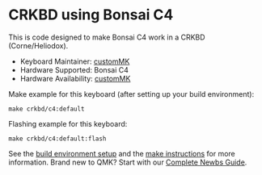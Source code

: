 # CRKBD using Bonsai C4

This is code designed to make Bonsai C4 work in a CRKBD (Corne/Heliodox).

* Keyboard Maintainer: [customMK](https://github.com/customMK)
* Hardware Supported: Bonsai C4
* Hardware Availability: [customMK](https://shop.custommk.com/products/bonsai-c4-microcontroller-board)

Make example for this keyboard (after setting up your build environment):

    make crkbd/c4:default

Flashing example for this keyboard:

    make crkbd/c4:default:flash

See the [build environment setup](https://docs.qmk.fm/#/getting_started_build_tools) and the [make instructions](https://docs.qmk.fm/#/getting_started_make_guide) for more information. Brand new to QMK? Start with our [Complete Newbs Guide](https://docs.qmk.fm/#/newbs).
